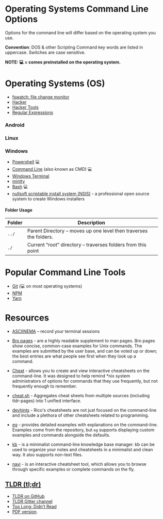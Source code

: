 # Operating Systems Command Line Options

Options for the command line will differ based on the operating system you use.  

**Convention**: DOS & other Scripting Command key words are listed in uppercase. Switches are case sensitive.

**NOTE: 💻 = comes preinstalled on the operating system.**  

# Operating Systems (OS)  
- [fswatch: file change monitor](https://github.com/emcrisostomo/fswatch)
- [Hacker](https://en.wikipedia.org/wiki/Hacker_culture)
- [Hacker Tools](https://en.wikipedia.org/wiki/Security_hacker)
- [Regular Expressions](https://regexone.com/)

### Android

### Linux

### Windows
- [Powershell](https://docs.microsoft.com/powershell/scripting/overview?view=powershell-7?WT.mc_id=academic-13441-cxa) 💻  
- [Command Line](https://docs.microsoft.com/windows-server/administration/windows-commands/windows-commands?WT.mc_id=academic-13441-cxa) (also known as CMD) 💻  
- [Windows Terminal](https://docs.microsoft.com/windows/terminal/?WT.mc_id=academic-13441-cxa)  
- [mintty](https://mintty.github.io/)  
- [Bash](https://www.gnu.org/software/bash/manual/html_node/index.html) 💻 
- [nullsoft scriptable install system (NSIS)](http://nsis.sourceforge.net/Download) - a professional open source system to create Windows installers 

#### Folder Usage
| Folder | Description |  
| --- | --- |  
|`../`|Parent Directory – moves up one level then traverses the folders.|  
|`./`|Current “root” directory – traverses folders from this point|  

# Popular Command Line Tools
- [Git](https://git-scm.com/) (💻 on most operating systems)  
- [NPM](https://www.npmjs.com/)  
- [Yarn](https://classic.yarnpkg.com/en/docs/cli/)  

# Resources

- [ASCIINEMA](https://asciinema.org/) – record your terminal sessions  

- [Bro pages](http://bropages.org/) -   are a highly readable supplement to man pages. Bro pages show concise, common-case examples for Unix commands. The examples are submitted by the user base, and can be voted up or down; the best entries are what people see first when they look up a command.  

- [Cheat](https://github.com/cheat/cheat) - allows you to create and view interactive cheatsheets on the command-line. It was designed to help remind *nix system administrators of options for commands that they use frequently, but not frequently enough to remember.

- [cheat.sh](https://cheat.sh/) - Aggregates cheat sheets from multiple sources (including tldr-pages) into 1 unified interface.

- [devhints](https://devhints.io/) - Rico's cheatsheets are not just focused on the command-line and include a plethora of other cheatsheets related to programming.

- [eg](https://github.com/srsudar/eg) - provides detailed examples with explanations on the command-line. Examples come from the repository, but `eg` supports displaying custom examples and commands alongside the defaults.
  
- [kb](https://github.com/gnebbia/kb) - is a minimalist command-line knowledge base manager. kb can be used to organize your notes and cheatsheets in a minimalist and clean way. It also supports non-text files.

- [navi](https://github.com/denisidoro/navi) - is an interactive cheatsheet tool, which allows you to browse through specific examples or complete commands on the fly.
## [TLDR (tl;dr)](https://tldr.sh/)  
- [TLDR on GitHub]( https://github.com/tldr-pages/)  
- [TLDR Gitter channel](https://gitter.im/tldr-pages/tldr)  
- [Too Long; Didn’t Read](https://www.howtogeek.com/435266/what-does-tldr-mean-and-how-do-you-use-it/)   
- [PDF version](https://tldr.sh/assets/tldr-book.pdf).

